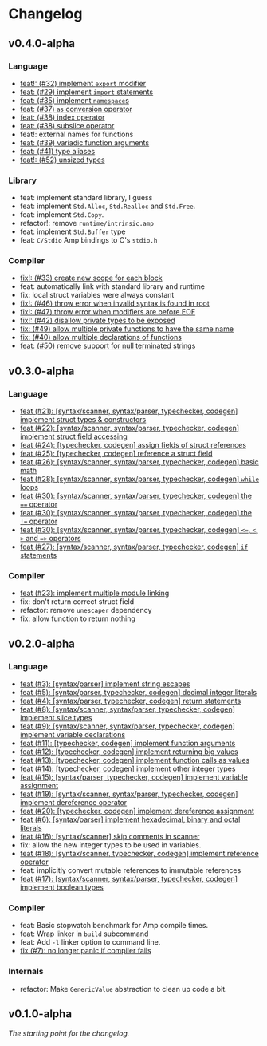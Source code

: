 # Changelog

## v0.4.0-alpha

### Language
- [feat!: (#32) implement `export` modifier](https://github.com/amp-lang/amp/issues/32)
- [feat: (#29) implement `import` statements](https://github.com/amp-lang/amp/issues/29)
- [feat: (#35) implement `namespace`s](https://github.com/amp-lang/amp/issues/35)
- [feat: (#37) `as` conversion operator](https://github.com/amp-lang/amp/issues/37)
- [feat: (#38) index operator](https://github.com/amp-lang/amp/issues/37)
- [feat: (#38) subslice operator](https://github.com/amp-lang/amp/issues/37)
- feat!: external names for functions
- [feat: (#39) variadic function arguments](https://github.com/amp-lang/amp/issues/39)
- [feat: (#41) type aliases](https://github.com/amp-lang/amp/issues/41)
- [feat!: (#52) unsized types](https://github.com/amp-lang/amp/issues/52)

### Library
- feat: implement standard library, I guess
- feat: implement `Std.Alloc`, `Std.Realloc` and `Std.Free`.
- feat: implement `Std.Copy`.
- refactor!: remove `runtime/intrinsic.amp`
- feat: implement `Std.Buffer` type
- feat: `C/Stdio` Amp bindings to C's `stdio.h`

### Compiler
- [fix!: (#33) create new scope for each block](https://github.com/amp-lang/amp/issues/33)
- feat: automatically link with standard library and runtime
- fix: local struct variables were always constant
- [fix!: (#46) throw error when invalid syntax is found in root](https://github.com/amp-lang/amp/issues/46)
- [fix!: (#47) throw error when modifiers are before EOF](https://github.com/amp-lang/amp/issues/47)
- [fix!: (#42) disallow private types to be exposed](https://github.com/amp-lang/amp/issues/42)
- [fix: (#49) allow multiple private functions to have the same name](https://github.com/amp-lang/amp/issues/49)
- [fix: (#40) allow multiple declarations of functions](https://github.com/amp-lang/amp/issues/40)
- [feat: (#50) remove support for null terminated strings](https://github.com/amp-lang/amp/issues/50)

## v0.3.0-alpha

### Language
- [feat (#21): [syntax/scanner, syntax/parser, typechecker, codegen] implement struct types & constructors](https://github.com/amp-lang/amp/issues/21)
- [feat (#22): [syntax/scanner, syntax/parser, typechecker, codegen] implement struct field accessing](https://github.com/amp-lang/amp/issues/22)
- [feat (#24): [typechecker, codegen] assign fields of struct references](https://github.com/amp-lang/amp/issues/24)
- [feat (#25): [typechecker, codegen] reference a struct field](https://github.com/amp-lang/amp/issues/25)
- [feat (#26): [syntax/scanner, syntax/parser, typechecker, codegen] basic math](https://github.com/amp-lang/amp/issues/26)
- [feat (#28): [syntax/scanner, syntax/parser, typechecker, codegen] `while` loops](https://github.com/amp-lang/amp/issues/28)
- [feat (#30): [syntax/scanner, syntax/parser, typechecker, codegen] the `==` operator](https://github.com/amp-lang/amp/issues/30)
- [feat (#30): [syntax/scanner, syntax/parser, typechecker, codegen] the `!=` operator](https://github.com/amp-lang/amp/issues/30)
- [feat (#30): [syntax/scanner, syntax/parser, typechecker, codegen] `<=`, `<`, `>` and `=>` operators](https://github.com/amp-lang/amp/issues/30)
- [feat (#27): [syntax/scanner, syntax/parser, typechecker, codegen] `if` statements](https://github.com/amp-lang/amp/issues/27)

### Compiler
- [feat (#23): implement multiple module linking](https://github.com/amp-lang/amp/issues/23)
- fix: don't return correct struct field
- refactor: remove `unescaper` dependency
- fix: allow function to return nothing

## v0.2.0-alpha

### Language
- [feat (#3): [syntax/parser] implement string escapes](https://github.com/amp-lang/amp/issues/3)
- [feat (#5): [syntax/parser, typechecker, codegen] decimal integer literals](https://github.com/amp-lang/amp/issues/5)
- [feat (#4): [syntax/parser, typechecker, codegen] return statements](https://github.com/amp-lang/amp/issues/4)
- [feat (#8): [syntax/scanner, syntax/parser, typechecker, codegen] implement slice types](https://github.com/amp-lang/amp/issues/8)
- [feat (#9): [syntax/scanner, syntax/parser, typechecker, codegen] implement variable declarations](https://github.com/amp-lang/amp/issues/9)
- [feat (#11): [typechecker, codegen] implement function arguments](https://github.com/amp-lang/amp/issues/11)
- [feat (#12): [typechecker, codegen] implement returning big values](https://github.com/amp-lang/amp/issues/12)
- [feat (#13): [typechecker, codegen] implement function calls as values](https://github.com/amp-lang/amp/issues/13)
- [feat (#14): [typechecker, codegen] implement other integer types](https://github.com/amp-lang/amp/issues/14)
- [feat (#15): [syntax/parser, typechecker, codegen] implement variable assignment](https://github.com/amp-lang/amp/issues/15)
- [feat (#19): [syntax/scanner, syntax/parser, typechecker, codegen] implement dereference operator](https://github.com/amp-lang/amp/issues/19)
- [feat (#20): [typechecker, codegen] implement dereference assignment](https://github.com/amp-lang/amp/issues/20)
- [feat (#6): [syntax/parser] implement hexadecimal, binary and octal literals](https://github.com/amp-lang/amp/issues/6)
- [feat (#16): [syntax/scanner] skip comments in scanner](https://github.com/amp-lang/amp/issues/16)
- fix: allow the new integer types to be used in variables.
- [feat (#18): [syntax/scanner, typechecker, codegen] implement reference operator](https://github.com/amp-lang/amp/issues/18)
- feat: implicitly convert mutable references to immutable references
- [feat (#17): [syntax/scanner, syntax/parser, typechecker, codegen] implement boolean types](https://github.com/amp-lang/amp/issues/17)

### Compiler
- feat: Basic stopwatch benchmark for Amp compile times.
- feat: Wrap linker in `build` subcommand
- feat: Add `-l` linker option to command line.
- [fix (#7): no longer panic if compiler fails](https://github.com/amp-lang/amp/issues/7)

### Internals
- refactor: Make `GenericValue` abstraction to clean up code a bit.

## v0.1.0-alpha
*The starting point for the changelog.*